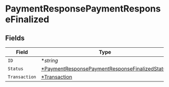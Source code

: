 # PaymentResponsePaymentResponseFinalized


## Fields

| Field                                                                                                                  | Type                                                                                                                   | Required                                                                                                               | Description                                                                                                            | Example                                                                                                                |
| ---------------------------------------------------------------------------------------------------------------------- | ---------------------------------------------------------------------------------------------------------------------- | ---------------------------------------------------------------------------------------------------------------------- | ---------------------------------------------------------------------------------------------------------------------- | ---------------------------------------------------------------------------------------------------------------------- |
| `ID`                                                                                                                   | **string*                                                                                                              | :heavy_minus_sign:                                                                                                     | N/A                                                                                                                    | iKv7t5bgt1gg                                                                                                           |
| `Status`                                                                                                               | [*PaymentResponsePaymentResponseFinalizedStatus](../../models/shared/paymentresponsepaymentresponsefinalizedstatus.md) | :heavy_minus_sign:                                                                                                     | N/A                                                                                                                    | success                                                                                                                |
| `Transaction`                                                                                                          | [*Transaction](../../models/shared/transaction.md)                                                                     | :heavy_minus_sign:                                                                                                     | N/A                                                                                                                    |                                                                                                                        |
